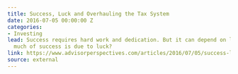 ```yaml
---
title: Success, Luck and Overhauling the Tax System
date: 2016-07-05 00:00:00 Z
categories:
- Investing
lead: Success requires hard work and dedication. But it can depend on luck too. How
  much of success is due to luck?
link: https://www.advisorperspectives.com/articles/2016/07/05/success-luck-and-overhauling-the-tax-system
source: external
---
```


